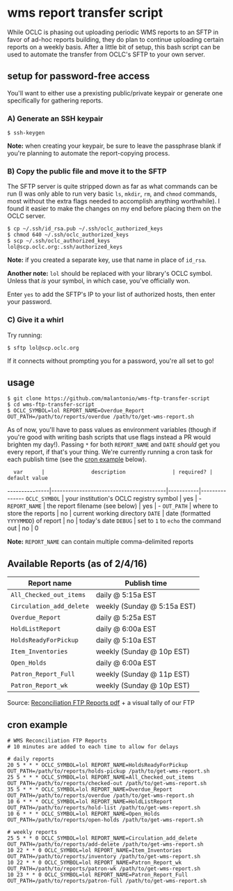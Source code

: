 # wms report transfer script

While OCLC is phasing out uploading periodic WMS reports to an SFTP in favor of ad-hoc
reports building, they do plan to continue uploading certain reports on a weekly basis.
After a little bit of setup, this bash script can be used to automate the transfer
from OCLC's SFTP to your own server.

## setup for password-free access

You'll want to either use a prexisting public/private keypair or generate one specifically
for gathering reports.

### A) Generate an SSH keypair

```
$ ssh-keygen
```

**Note:** when creating your keypair, be sure to leave the passphrase blank if you're planning
to automate the report-copying process.

### B) Copy the public file and move it to the SFTP

The SFTP server is quite stripped down as far as what commands can be run (I was only
able to run very basic `ls`, `mkdir`, `rm`, and `chmod` commands, most without the
extra flags needed to accomplish anything worthwhile). I found it easier to make the
changes on my end before placing them on the OCLC server.

```
$ cp ~/.ssh/id_rsa.pub ~/.ssh/oclc_authorized_keys
$ chmod 640 ~/.ssh/oclc_authorized_keys
$ scp ~/.ssh/oclc_authorized_keys lol@scp.oclc.org:.ssh/authorized_keys
```

**Note:** if you created a separate key, use that name in place of `id_rsa`.

**Another note:** `lol` should be replaced with your library's OCLC symbol.
Unless that _is_ your symbol, in which case, you've officially won.

Enter `yes` to add the SFTP's IP to your list of authorized hosts, then enter your
password.

### C) Give it a whirl

Try running:

```
$ sftp lol@scp.oclc.org
```

If it connects without prompting you for a password, you're all set to go!

## usage

```
$ git clone https://github.com/malantonio/wms-ftp-transfer-script
$ cd wms-ftp-transfer-script
$ OCLC_SYMBOL=lol REPORT_NAME=Overdue_Report OUT_PATH=/path/to/reports/overdue /path/to/get-wms-report.sh
```

As of now, you'll have to pass values as environment variables (though if you're good with
writing bash scripts that use flags instead a PR would brighten my day!). Passing `*` for
both `REPORT_NAME` and `DATE` _should_ get you every report, if that's your thing.
We're currently running a cron task for each publish time (see the [cron example][ce] below).

      var      |               description               | required? | default value
---------------|-----------------------------------------|-----------|---------------
`OCLC_SYMBOL`  | your institution's OCLC registry symbol |    yes    | -
`REPORT_NAME`  | the report filename (see below)         |    yes    | -
`OUT_PATH`     | where to store the reports              |    no     | current working directory
`DATE`         | date (formatted `YYYYMMDD`) of report   |    no     | today's date
`DEBUG`        | set to `1` to `echo` the command out    |    no     | 0

**Note:** `REPORT_NAME` can contain multiple comma-delimited reports

## Available Reports (as of 2/4/16)

Report name              | Publish time
-------------------------|----------------------------
`All_Checked_out_items`  | daily @ 5:15a EST
`Circulation_add_delete` | weekly (Sunday @ 5:15a EST)
`Overdue_Report`         | daily @ 5:25a EST
`HoldListReport`         | daily @ 6:00a EST
`HoldsReadyForPickup`    | daily @ 5:10a EST
`Item_Inventories`       | weekly (Sunday @ 10p EST)
`Open_Holds`             | daily @ 6:00a EST
`Patron_Report_Full`     | weekly (Sunday @ 11p EST)
`Patron_Report_wk`       | weekly (Sunday @ 10p EST)

Source: [Reconciliation FTP Reports pdf][pdf] + a visual tally of our FTP

## cron example

```
# WMS Reconciliation FTP Reports
# 10 minutes are added to each time to allow for delays

# daily reports
20 5 * * * OCLC_SYMBOL=lol REPORT_NAME=HoldsReadyForPickup OUT_PATH=/path/to/reports/holds-pickup /path/to/get-wms-report.sh
25 5 * * * OCLC_SYMBOL=lol REPORT_NAME=All_Checked_out_items OUT_PATH=/path/to/reports/checked-out /path/to/get-wms-report.sh
35 5 * * * OCLC_SYMBOL=lol REPORT_NAME=Overdue_Report OUT_PATH=/path/to/reports/overdue /path/to/get-wms-report.sh
10 6 * * * OCLC_SYMBOL=lol REPORT_NAME=HoldListReport OUT_PATH=/path/to/reports/hold-list /path/to/get-wms-report.sh
10 6 * * * OCLC_SYMBOL=lol REPORT_NAME=Open_Holds OUT_PATH=/path/to/reports/open-holds /path/to/get-wms-report.sh

# weekly reports
25 5 * * 0 OCLC_SYMBOL=lol REPORT_NAME=Circulation_add_delete OUT_PATH=/path/to/reports/add-delete /path/to/get-wms-report.sh
10 22 * * 0 OCLC_SYMBOL=lol REPORT_NAME=Item_Inventories OUT_PATH=/path/to/reports/inventory /path/to/get-wms-report.sh
10 22 * * 0 OCLC_SYMBOL=lol REPORT_NAME=Patron_Report_wk OUT_PATH=/path/to/reports/patron-wk /path/to/get-wms-report.sh
10 23 * * 0 OCLC_SYMBOL=lol REPORT_NAME=Patron_Report_Full OUT_PATH=/path/to/reports/patron-full /path/to/get-wms-report.sh
```


[pdf]: https://www.oclc.org/support/worldshare-management-services/sites/www.oclc.org.support.worldshare-management-services/files/FTP_Reconciliation_Reports.pdf
[ce]: #cron-example
